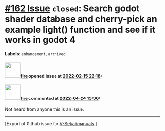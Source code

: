 # [\#162 Issue](https://github.com/V-Sekai/manuals/issues/162) `closed`: Search godot shader database and cherry-pick an example light() function and see if it works in godot 4
**Labels**: `enhancement`, `archived`


#### <img src="https://avatars.githubusercontent.com/u/32321?u=c2e06a3d2b49a467aa907e54aa259516440267cc&v=4" width="50">[fire](https://github.com/fire) opened issue at [2022-02-15 22:18](https://github.com/V-Sekai/manuals/issues/162):



#### <img src="https://avatars.githubusercontent.com/u/32321?u=c2e06a3d2b49a467aa907e54aa259516440267cc&v=4" width="50">[fire](https://github.com/fire) commented at [2022-04-24 13:36](https://github.com/V-Sekai/manuals/issues/162#issuecomment-1107843670):

Not heard from anyone this is an issue.


-------------------------------------------------------------------------------



[Export of Github issue for [V-Sekai/manuals](https://github.com/V-Sekai/manuals).]
